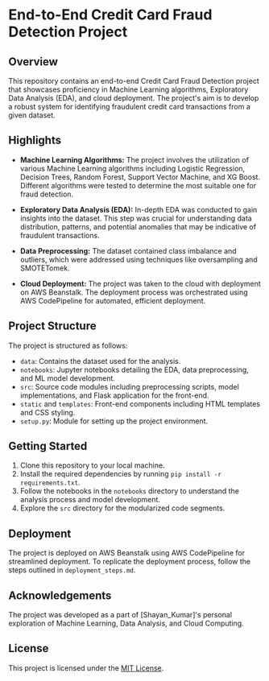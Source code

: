 # End-to-End Credit Card Fraud Detection Project

## Overview

This repository contains an end-to-end Credit Card Fraud Detection project that showcases proficiency in Machine Learning algorithms, Exploratory Data Analysis (EDA), and cloud deployment. The project's aim is to develop a robust system for identifying fraudulent credit card transactions from a given dataset.

## Highlights

- **Machine Learning Algorithms:** The project involves the utilization of various Machine Learning algorithms including Logistic Regression, Decision Trees, Random Forest, Support Vector Machine, and XG Boost. Different algorithms were tested to determine the most suitable one for fraud detection.

- **Exploratory Data Analysis (EDA):** In-depth EDA was conducted to gain insights into the dataset. This step was crucial for understanding data distribution, patterns, and potential anomalies that may be indicative of fraudulent transactions.

- **Data Preprocessing:** The dataset contained class imbalance and outliers, which were addressed using techniques like oversampling and SMOTETomek.

- **Cloud Deployment:** The project was taken to the cloud with deployment on AWS Beanstalk. The deployment process was orchestrated using AWS CodePipeline for automated, efficient deployment.

## Project Structure

The project is structured as follows:

- `data`: Contains the dataset used for the analysis.
- `notebooks`: Jupyter notebooks detailing the EDA, data preprocessing, and ML model development.
- `src`: Source code modules including preprocessing scripts, model implementations, and Flask application for the front-end.
- `static` and `templates`: Front-end components including HTML templates and CSS styling.
- `setup.py`: Module for setting up the project environment.

## Getting Started

1. Clone this repository to your local machine.
2. Install the required dependencies by running `pip install -r requirements.txt`.
3. Follow the notebooks in the `notebooks` directory to understand the analysis process and model development.
4. Explore the `src` directory for the modularized code segments.

## Deployment

The project is deployed on AWS Beanstalk using AWS CodePipeline for streamlined deployment. To replicate the deployment process, follow the steps outlined in `deployment_steps.md`.

## Acknowledgements

The project was developed as a part of [Shayan_Kumar]'s personal exploration of Machine Learning, Data Analysis, and Cloud Computing.

## License

This project is licensed under the [MIT License](LICENSE).
